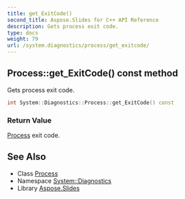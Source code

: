 ```yaml
---
title: get_ExitCode()
second_title: Aspose.Slides for C++ API Reference
description: Gets process exit code.
type: docs
weight: 79
url: /system.diagnostics/process/get_exitcode/
---
```

## Process::get_ExitCode() const method


Gets process exit code.

```cpp
int System::Diagnostics::Process::get_ExitCode() const
```


### Return Value

[Process](../) exit code.

## See Also

* Class [Process](../)
* Namespace [System::Diagnostics](../../)
* Library [Aspose.Slides](../../../)